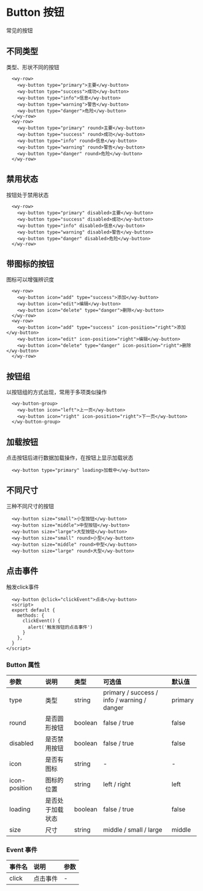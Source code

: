 # Button 按钮

常见的按钮

## 不同类型

类型、形状不同的按钮
<ClientOnly>
<button-demo></button-demo>
</ClientOnly>

```vue
  <wy-row>
    <wy-button type="primary">主要</wy-button>
    <wy-button type="success">成功</wy-button>
    <wy-button type="info">信息</wy-button>
    <wy-button type="warning">警告</wy-button>
    <wy-button type="danger">危险</wy-button>
  </wy-row>
  <wy-row>
    <wy-button type="primary" round>主要</wy-button>
    <wy-button type="success" round>成功</wy-button>
    <wy-button type="info" round>信息</wy-button>
    <wy-button type="warning" round>警告</wy-button>
    <wy-button type="danger" round>危险</wy-button>
  </wy-row>
```

## 禁用状态

按钮处于禁用状态
<ClientOnly>
<button-disabled-demo></button-disabled-demo>
</ClientOnly>

```vue
  <wy-row>
    <wy-button type="primary" disabled>主要</wy-button>
    <wy-button type="success" disabled>成功</wy-button>
    <wy-button type="info" disabled>信息</wy-button>
    <wy-button type="warning" disabled>警告</wy-button>
    <wy-button type="danger" disabled>危险</wy-button>
  </wy-row>
```
## 带图标的按钮

图标可以增强辨识度
<ClientOnly>
<button-icon-demo></button-icon-demo>
</ClientOnly>

```vue
  <wy-row>
    <wy-button icon="add" type="success">添加</wy-button>
    <wy-button icon="edit">编辑</wy-button>
    <wy-button icon="delete" type="danger">删除</wy-button>
  </wy-row>
  <wy-row>
    <wy-button icon="add" type="success" icon-position="right">添加</wy-button>
    <wy-button icon="edit" icon-position="right">编辑</wy-button>
    <wy-button icon="delete" type="danger" icon-position="right">删除</wy-button>
  </wy-row>
```

## 按钮组

以按钮组的方式出现，常用于多项类似操作
<ClientOnly>
<button-group-demo></button-group-demo>
</ClientOnly>

```vue
  <wy-button-group>
    <wy-button icon="left">上一页</wy-button>
    <wy-button icon="right" icon-position="right">下一页</wy-button>
  </wy-button-group>
```

## 加载按钮

点击按钮后进行数据加载操作，在按钮上显示加载状态
<ClientOnly>
<button-loading-demo></button-loading-demo>
</ClientOnly>

```vue
  <wy-button type="primary" loading>加载中</wy-button>
```

## 不同尺寸

三种不同尺寸的按钮
<ClientOnly>
<button-size-demo></button-size-demo>
</ClientOnly>

```vue
  <wy-button size="small">小型按钮</wy-button>
  <wy-button size="middle">中型按钮</wy-button>
  <wy-button size="large">大型按钮</wy-button>
  <wy-button size="small" round>小型</wy-button>
  <wy-button size="middle" round>中型</wy-button>
  <wy-button size="large" round>大型</wy-button>
```

## 点击事件

触发click事件
<ClientOnly>
<button-click-demo></button-click-demo>
</ClientOnly>

```vue
  <wy-button @click="clickEvent">点击</wy-button>
  <script>
  export default {
    methods: {
      clickEvent() {
        alert('触发按钮的点击事件')
      }
    },
  }
</script>
```
### Button 属性

| 参数          | 说明             | 类型    | 可选值                                      | 默认值  |
| :------------ | :--------------- | :------ | :------------------------------------------ | :------ |
| type          | 类型             | string  | primary / success / info / warning / danger | primary |
| round        | 是否圆形按钮     | boolean | false / true                                | false   |
| disabled      | 是否禁用按钮     | boolean | false / true                                | false   |
| icon          | 是否有图标       | string  | -                                           | -       |
| icon-position | 图标的位置       | string  | left / right                                | left    |
| loading       | 是否处于加载状态 | boolean | false / true                                | false   |
| size          | 尺寸             | string  | middle / small / large                      | middle  |

### Event 事件

| 事件名          | 说明             | 参数    |
| :------------ | :--------------- | :------ |
| click          | 点击事件            | -  | 



